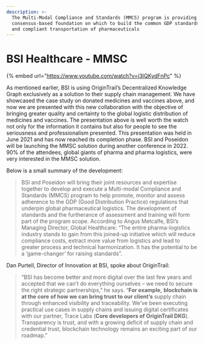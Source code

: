 ```yaml
---
description: >-
  The Multi-Modal Compliance and Standards (MMCS) program is providing a
  consensus-based foundation on which to build the common GDP standards for safe
  and compliant transportation of pharmaceuticals
---
```


# BSI Healthcare - MMSC

{% embed url="https://www.youtube.com/watch?v=j3IQKydFnPc" %}

As mentioned earlier, BSI is using OriginTrail’s Decentralized Knowledge Graph exclusively as a solution to their supply chain management. We have showcased the case study on donated medicines and vaccines above, and now we are presented with this new collaboration with the objective of bringing greater quality and certainty to the global logistic distribution of medicines and vaccines. The presentation above is well worth the watch not only for the information it contains but also for people to see the seriousness and professionalism presented. This presentation was held in June 2021 and has now reached its completion phase. BSI and Poseidon will be launching the MMSC solution during another conference in 2022. 90% of the attendees, global giants of pharma and pharma logistics, were very interested in the MMSC solution.

Below is a small summary of the development:

> BSI and Poseidon will bring their joint resources and expertise together to develop and execute a Multi-modal Compliance and Standards (MMCS) program to help promote, monitor and assess adherence to the GDP (Good Distribution Practice) regulations that underpin global pharmaceutical logistics. The development of standards and the furtherance of assessment and training will form part of the program scope. According to Angus Metcalfe, BSI’s Managing Director, Global Healthcare: “The entire pharma-logistics industry stands to gain from this joined-up initiative which will reduce compliance costs, extract more value from logistics and lead to greater process and technical harmonization. It has the potential to be a ‘game-changer’ for raising standards”.

Dan Purtell, Director of Innovation at BSI, spoke about OriginTrail:

> “BSI has become better and more digital over the last few years and accepted that we can’t do everything ourselves – we need to secure the right strategic partnerships,” he says. “**For example,** **blockchain is at the core** **of how we can bring trust to our client’s** supply chain through enhanced visibility and traceability. We’ve been executing practical use cases in supply chains and issuing digital certificates with our partner, Trace Labs (**Core developers of OriginTrail DKG**). Transparency is trust, and with a growing deficit of supply chain and credential trust, blockchain technology remains an exciting part of our roadmap.”
